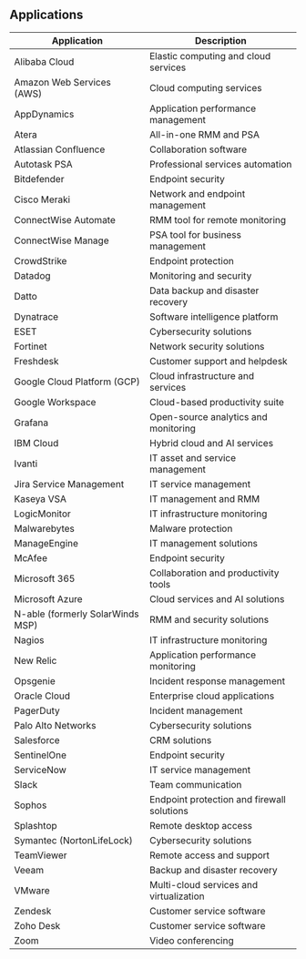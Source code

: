 ## Applications

| Application                      | Description                                |
| -------------------------------- | ------------------------------------------ |
| Alibaba Cloud                    | Elastic computing and cloud services       |
| Amazon Web Services (AWS)        | Cloud computing services                   |
| AppDynamics                      | Application performance management         |
| Atera                            | All-in-one RMM and PSA                     |
| Atlassian Confluence             | Collaboration software                     |
| Autotask PSA                     | Professional services automation           |
| Bitdefender                      | Endpoint security                          |
| Cisco Meraki                     | Network and endpoint management            |
| ConnectWise Automate             | RMM tool for remote monitoring             |
| ConnectWise Manage               | PSA tool for business management           |
| CrowdStrike                      | Endpoint protection                        |
| Datadog                          | Monitoring and security                    |
| Datto                            | Data backup and disaster recovery          |
| Dynatrace                        | Software intelligence platform             |
| ESET                             | Cybersecurity solutions                    |
| Fortinet                         | Network security solutions                 |
| Freshdesk                        | Customer support and helpdesk              |
| Google Cloud Platform (GCP)      | Cloud infrastructure and services          |
| Google Workspace                 | Cloud-based productivity suite             |
| Grafana                          | Open-source analytics and monitoring       |
| IBM Cloud                        | Hybrid cloud and AI services               |
| Ivanti                           | IT asset and service management            |
| Jira Service Management          | IT service management                      |
| Kaseya VSA                       | IT management and RMM                      |
| LogicMonitor                     | IT infrastructure monitoring               |
| Malwarebytes                     | Malware protection                         |
| ManageEngine                     | IT management solutions                    |
| McAfee                           | Endpoint security                          |
| Microsoft 365                    | Collaboration and productivity tools       |
| Microsoft Azure                  | Cloud services and AI solutions            |
| N-able (formerly SolarWinds MSP) | RMM and security solutions                 |
| Nagios                           | IT infrastructure monitoring               |
| New Relic                        | Application performance monitoring         |
| Opsgenie                         | Incident response management               |
| Oracle Cloud                     | Enterprise cloud applications              |
| PagerDuty                        | Incident management                        |
| Palo Alto Networks               | Cybersecurity solutions                    |
| Salesforce                       | CRM solutions                              |
| SentinelOne                      | Endpoint security                          |
| ServiceNow                       | IT service management                      |
| Slack                            | Team communication                         |
| Sophos                           | Endpoint protection and firewall solutions |
| Splashtop                        | Remote desktop access                      |
| Symantec (NortonLifeLock)        | Cybersecurity solutions                    |
| TeamViewer                       | Remote access and support                  |
| Veeam                            | Backup and disaster recovery               |
| VMware                           | Multi-cloud services and virtualization    |
| Zendesk                          | Customer service software                  |
| Zoho Desk                        | Customer service software                  |
| Zoom                             | Video conferencing                         |
